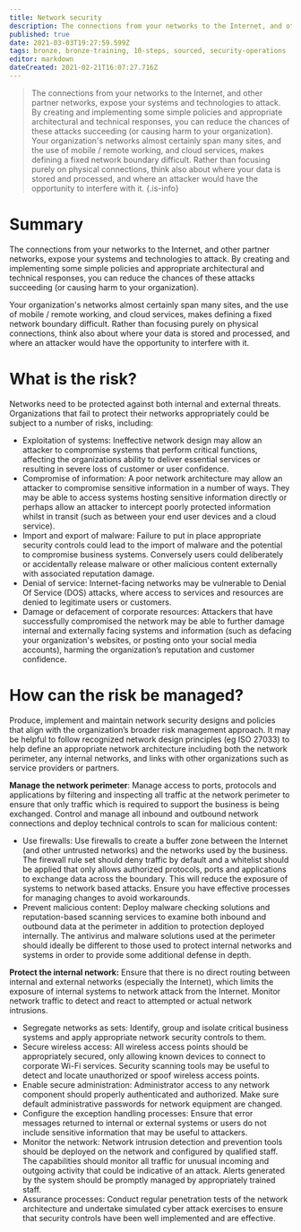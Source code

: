 ```yaml
---
title: Network security
description: The connections from your networks to the Internet, and other partner networks, expose your systems and technologies to attack. 
published: true
date: 2021-03-03T19:27:59.599Z
tags: bronze, bronze-training, 10-steps, sourced, security-operations
editor: markdown
dateCreated: 2021-02-21T16:07:27.716Z
---
```


> The connections from your networks to the Internet, and other partner networks, expose your systems and technologies to attack. By creating and implementing some simple policies and appropriate architectural and technical responses, you can reduce the chances of these attacks succeeding (or causing harm to your organization). Your organization's networks almost certainly span many sites, and the use of mobile / remote working, and cloud services, makes defining a fixed network boundary difficult. Rather than focusing purely on physical connections, think also about where your data is stored and processed, and where an attacker would have the opportunity to interfere with it.
{.is-info}


# Summary
The connections from your networks to the Internet, and other partner networks, expose your systems and technologies to attack. By creating and implementing some simple policies and appropriate architectural and technical responses, you can reduce the chances of these attacks succeeding (or causing harm to your organization).

Your organization's networks almost certainly span many sites, and the use of mobile / remote working, and cloud services, makes defining a fixed network boundary difficult. Rather than focusing purely on physical connections, think also about where your data is stored and processed, and where an attacker would have the opportunity to interfere with it.

# What is the risk?
Networks need to be protected against both internal and external threats. Organizations that fail to protect their networks appropriately could be subject to a number of risks, including:

- Exploitation of systems: Ineffective network design may allow an attacker to compromise systems that perform critical functions, affecting the organizations ability to deliver essential services or resulting in severe loss of customer or user confidence.
- Compromise of information: A poor network architecture may allow an attacker to compromise sensitive information in a number of ways. They may be able to access systems hosting sensitive information directly or perhaps allow an attacker to intercept poorly protected information whilst in transit (such as between your end user devices and a cloud service).
- Import and export of malware: Failure to put in place appropriate security controls could lead to the import of malware and the potential to compromise business systems. Conversely users could deliberately or accidentally release malware or other malicious content externally with associated reputation damage.
- Denial of service: Internet-facing networks may be vulnerable to Denial Of Service (DOS) attacks, where access to services and resources are denied to legitimate users or customers.
- Damage or defacement of corporate resources: Attackers that have successfully compromised the network may be able to further damage internal and externally facing systems and information (such as defacing your organization's websites, or posting onto your social media accounts), harming the organization’s reputation and customer confidence.

# How can the risk be managed?
Produce, implement and maintain network security designs and policies that align with the organization’s broader risk management approach. It may be helpful to follow recognized network design principles (eg ISO 27033) to help define an appropriate network architecture including both the network perimeter, any internal networks, and links with other organizations such as service providers or partners.

**Manage the network perimeter**: Manage access to ports, protocols and applications by filtering and inspecting all traffic at the network perimeter to ensure that only traffic which is required to support the business is being exchanged. Control and manage all inbound and outbound network connections and deploy technical controls to scan for malicious content:

- Use firewalls: Use firewalls to create a buffer zone between the Internet (and other untrusted networks) and the networks used by the business. The firewall rule set should deny traffic by default and a whitelist should be applied that only allows authorized protocols, ports and applications to exchange data across the boundary. This will reduce the exposure of systems to network based attacks. Ensure you have effective processes for managing changes to avoid workarounds.
- Prevent malicious content: Deploy malware checking solutions and reputation-based scanning services to examine both inbound and outbound data at the perimeter in addition to protection deployed internally. The antivirus and malware solutions used at the perimeter should ideally be different to those used to protect internal networks and systems in order to provide some additional defense in depth.

**Protect the internal network:** Ensure that there is no direct routing between internal and external networks (especially the Internet), which limits the exposure of internal systems to network attack from the Internet. Monitor network traffic to detect and react to attempted or actual network intrusions.

- Segregate networks as sets: Identify, group and isolate critical business systems and apply appropriate network security controls to them.
- Secure wireless access: All wireless access points should be appropriately secured, only allowing known devices to connect to corporate Wi-Fi services. Security scanning tools may be useful to detect and locate unauthorized or spoof wireless access points.
- Enable secure administration: Administrator access to any network component should properly authenticated and authorized. Make sure default administrative passwords for network equipment are changed.
- Configure the exception handling processes: Ensure that error messages returned to internal or external systems or users do not include sensitive information that may be useful to attackers.
- Monitor the network: Network intrusion detection and prevention tools should be deployed on the network and configured by qualified staff. The capabilities should monitor all traffic for unusual incoming and outgoing activity that could be indicative of an attack. Alerts generated by the system should be promptly managed by appropriately trained staff.
- Assurance processes: Conduct regular penetration tests of the network architecture and undertake simulated cyber attack exercises to ensure that security controls have been well implemented and are effective.